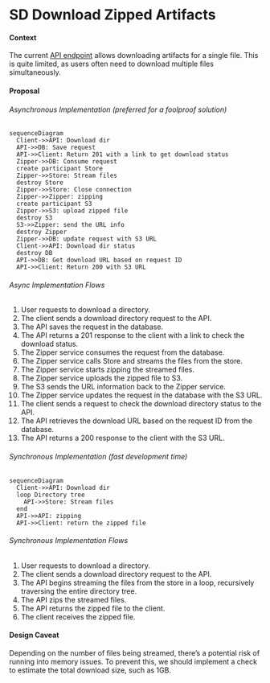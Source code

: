 # SD Download Zipped Artifacts

#### Context

The current [API endpoint](https://github.com/screwdriver-cd/screwdriver/blob/master/plugins/builds/artifacts/get.js) allows downloading artifacts for a single file. This is quite limited, as users often need to download multiple files simultaneously.

#### Proposal

###### Asynchronous Implementation (preferred for a foolproof solution)

```mermaid
sequenceDiagram
  Client->>API: Download dir
  API->>DB: Save request
  API->>Client: Return 201 with a link to get download status
  Zipper->>DB: Consume request
  create participant Store
  Zipper->>Store: Stream files
  destroy Store
  Zipper->>Store: Close connection
  Zipper->>Zipper: zipping
  create participant S3
  Zipper->>S3: upload zipped file
  destroy S3
  S3->>Zipper: send the URL info
  destroy Zipper
  Zipper->>DB: update request with S3 URL
  Client->>API: Download dir status
  destroy DB
  API->>DB: Get download URL based on request ID
  API->>Client: Return 200 with S3 URL
```

###### Async Implementation Flows

1. User requests to download a directory.
2. The client sends a download directory request to the API.
3. The API saves the request in the database.
4. The API returns a 201 response to the client with a link to check the download status.
5. The Zipper service consumes the request from the database.
6. The Zipper service calls Store and streams the files from the store.
7. The Zipper service starts zipping the streamed files.
8. The Zipper service uploads the zipped file to S3.
9. The S3 sends the URL information back to the Zipper service.
10. The Zipper service updates the request in the database with the S3 URL.
11. The client sends a request to check the download directory status to the API.
12. The API retrieves the download URL based on the request ID from the database.
13. The API returns a 200 response to the client with the S3 URL.

###### Synchronous Implementation (fast development time)

```mermaid
sequenceDiagram
  Client->>API: Download dir
  loop Directory tree
    API->>Store: Stream files
  end
  API->>API: zipping
  API->>Client: return the zipped file
```

###### Synchronous Implementation Flows

1. User requests to download a directory.
2. The client sends a download directory request to the API.
3. The API begins streaming the files from the store in a loop, recursively traversing the entire directory tree.
4. The API zips the streamed files.
5. The API returns the zipped file to the client.
6. The client receives the zipped file.

#### Design Caveat

Depending on the number of files being streamed, there’s a potential risk of running into memory issues. To prevent this, we should implement a check to estimate the total download size, such as 1GB.
